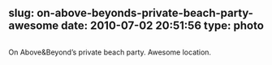 slug: on-above-beyonds-private-beach-party-awesome
date: 2010-07-02 20:51:56
type: photo
---

<img src="{{@asset.url swerner/tumblr/2010-07-02-on-above-beyonds-private-beach-party-awesome-1e4b1f3cda.jpeg}}" alt=""/>

On Above&Beyond’s private beach party. Awesome location.
